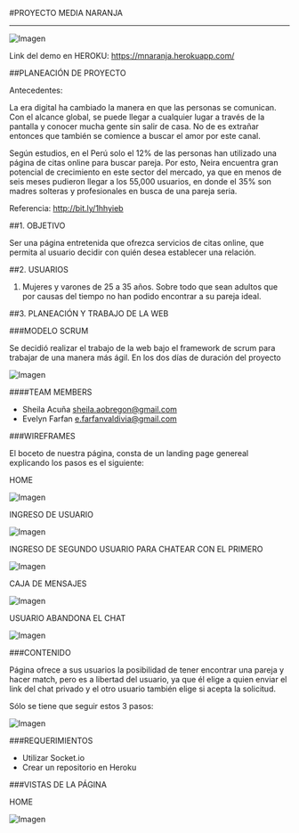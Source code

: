 #PROYECTO MEDIA NARANJA
<hr>

![Imagen](http://3.1m.yt/sWrE0gi.png "Imagen")

Link del demo en HEROKU: https://mnaranja.herokuapp.com/

##PLANEACIÓN DE PROYECTO

Antecedentes:

La era digital ha cambiado la manera en que las personas se comunican. Con el alcance global, se puede llegar a cualquier lugar a través de la pantalla y conocer mucha gente sin salir de casa. No de es extrañar entonces que también se comience a buscar el amor por este canal.

Según estudios, en el Perú solo el 12% de las personas han utilizado una página de citas online para buscar pareja. Por esto, Neira encuentra gran potencial de crecimiento en este sector del mercado, ya que en menos de seis meses pudieron llegar a los 55,000 usuarios, en donde el 35% son madres solteras y profesionales en busca de una pareja seria.

Referencia: http://bit.ly/1hhyieb

##1. OBJETIVO

Ser una página entretenida que ofrezca servicios de citas online, que permita al usuario decidir con quién desea establecer una relación.

##2. USUARIOS

1. Mujeres y varones de 25 a 35 años. 
Sobre todo que sean adultos que por causas del tiempo no han podido encontrar a su pareja ideal.

##3. PLANEACIÓN Y TRABAJO DE LA WEB

###MODELO SCRUM

Se decidió realizar el trabajo de la web bajo el framework de scrum para trabajar de una manera más ágil. En los dos días de duración del proyecto

![Imagen](http://1.1m.yt/wM0PrUi.png "Imagen")

####<a name="teammembers"></a>TEAM MEMBERS
* Sheila Acuña <sheila.aobregon@gmail.com>
* Evelyn Farfan <e.farfanvaldivia@gmail.com>

###WIREFRAMES

El boceto de nuestra página, consta de un landing page genereal explicando los pasos  es el siguiente:

HOME

![Imagen](http://2.1m.yt/ZvLUNqJ.jpg "Imagen")

INGRESO DE USUARIO

![Imagen](http://2.1m.yt/kctE2R3.jpg "Imagen")

INGRESO DE SEGUNDO USUARIO PARA CHATEAR CON EL PRIMERO

![Imagen](http://2.1m.yt/LFBkNLz.jpg "Imagen")

CAJA DE MENSAJES

![Imagen](http://2.1m.yt/altirdU.jpg "Imagen")

USUARIO ABANDONA EL CHAT

![Imagen](http://2.1m.yt/bdL6vM2.jpg "Imagen")

###CONTENIDO

Página ofrece a sus usuarios la posibilidad de tener encontrar una pareja y hacer match, pero es a libertad del usuario, ya que él elige a quien enviar el link del chat privado y el otro usuario también elige si acepta la solicitud.

Sólo se tiene que seguir estos 3 pasos:

![Imagen](http://2.1m.yt/GiAhdZE.png "Imagen")


###REQUERIMIENTOS

* Utilizar Socket.io
* Crear un repositorio en Heroku

###VISTAS DE LA PÁGINA

HOME

![Imagen](http://3.1m.yt/xuAa0Uz.png "Imagen")
